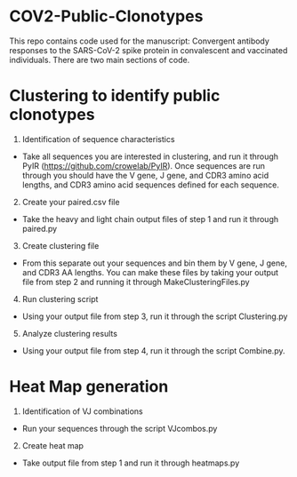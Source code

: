 # COV2-Public-Clonotypes
This repo contains code used for the manuscript: Convergent antibody responses to the SARS-CoV-2 spike protein in convalescent and vaccinated individuals. There are two main sections of code. 

# Clustering to identify public clonotypes
1. Identification of sequence characteristics 
- Take all sequences you are interested in clustering, and run it through PyIR (https://github.com/crowelab/PyIR). Once sequences are run through you should have the V gene, J gene, and CDR3 amino acid lengths, and CDR3 amino acid sequences defined for each sequence. 

2. Create your paired.csv file
- Take the heavy and light chain output files of step 1 and run it through paired.py

3. Create clustering file
- From this separate out your sequences and bin them by V gene, J gene, and CDR3 AA lengths. You can make these files by taking your output file from step 2 and running it through MakeClusteringFiles.py

4. Run clustering script
- Using your output file from step 3, run it through the script Clustering.py

5. Analyze clustering results
- Using your output file from step 4, run it through the script Combine.py.


# Heat Map generation
1. Identification of VJ combinations
- Run your sequences through the script VJcombos.py

2. Create heat map
- Take output file from step 1 and run it through heatmaps.py

